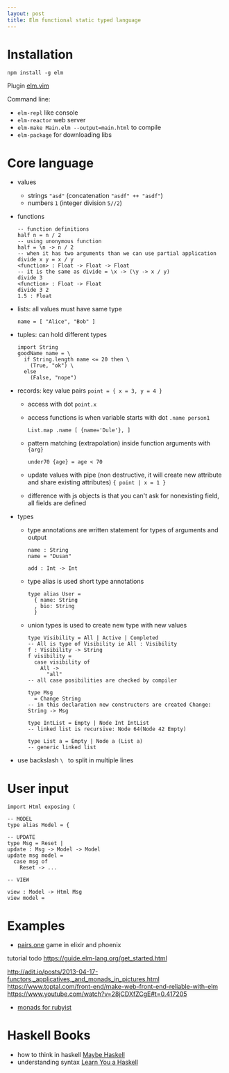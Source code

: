 ```yaml
---
layout: post
title: Elm functional static typed language
---
```


# Installation

~~~
npm install -g elm
~~~

Plugin [elm.vim](https://github.com/lambdatoast/elm.vim)

Command line:

* `elm-repl` like console
* `elm-reactor` web server
* `elm-make Main.elm --output=main.html` to compile
* `elm-package` for downloading libs

# Core language

* values
  * strings `"asd"` (concatenation `"asdf" ++ "asdf"`)
  * numbers `1` (integer division `5//2`)
* functions

  ~~~
  -- function definitions
  half n = n / 2
  -- using unonymous function
  half = \n -> n / 2
  -- when it has two arguments than we can use partial application
  divide x y = x / y
  <function> : Float -> Float -> Float
  -- it is the same as divide = \x -> (\y -> x / y)
  divide 3
  <function> : Float -> Float
  divide 3 2
  1.5 : Float
  ~~~

* lists: all values must have same type

  ~~~
  name = [ "Alice", "Bob" ]
  ~~~

* tuples: can hold different types

  ~~~
  import String
  goodName name = \
    if String.length name <= 20 then \
      (True, "ok") \
    else
      (False, "nope")
  ~~~

* records: key value pairs `point = { x = 3, y = 4 }`
  * access with dot `point.x`
  * access functions is when variable starts with dot `.name person1`

    ~~~
    List.map .name [ {name='Dule'}, ]
    ~~~

  * pattern matching (extrapolation) inside function arguments with `{arg}`

    ~~~
    under70 {age} = age < 70
    ~~~

  * update values with pipe (non destructive, it will create new attribute and
  share existing attributes) `{ point | x = 1 }`
  * difference with js objects is that you can't ask for nonexisting field, all
    fields are defined
* types
  * type annotations are written statement for types of arguments and output

    ~~~
    name : String
    name = "Dusan"

    add : Int -> Int
    ~~~

  * type alias is used short type annotations

    ~~~
    type alias User =
      { name: String
      , bio: String
      }
    ~~~

  * union types is used to create new type with new values

    ~~~
    type Visibility = All | Active | Completed
    -- All is type of Visibility ie All : Visibility
    f : Visibility -> String
    f visibility =
      case visibility of
        All ->
          "all"
    -- all case posibilities are checked by compiler

    type Msg
      = Change String
    -- in this declaration new constructors are created Change: String -> Msg

    type IntList = Empty | Node Int IntList
    -- linked list is recursive: Node 64(Node 42 Empty)

    type List a = Empty | Node a (List a)
    -- generic linked list
    ~~~


* use backslash `\ ` to split in multiple lines

# User input

~~~
import Html exposing (

-- MODEL
type alias Model = {

-- UPDATE
type Msg = Reset |
update : Msg -> Model -> Model
update msg model =
  case msg of
    Reset -> ...

-- VIEW

view : Model -> Html Msg
view model =
~~~

# Examples

* [pairs.one](https://github.com/mxgrn/pairs.one) game in elixir and phoenix


tutorial todo <https://guide.elm-lang.org/get_started.html>

http://adit.io/posts/2013-04-17-functors,_applicatives,_and_monads_in_pictures.html
<https://www.toptal.com/front-end/make-web-front-end-reliable-with-elm>
https://www.youtube.com/watch?v=28jCDXfZCgE#t=0.417205
* [monads for rubyist](https://wuest.me/blog/e/20170528-io-monad-for-rubyists/)

# Haskell Books

* how to think in haskell [Maybe Haskell](https://gumroad.com/l/maybe-haskell)
* understanding syntax [Learn You a Haskell](http://learnyouahaskell.com/)
